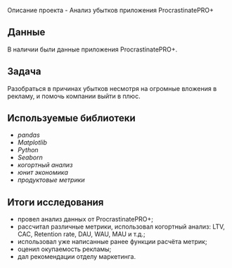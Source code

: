Описание проекта - Анализ убытков приложения ProcrastinatePRO+


## Данные

В наличии были данные приложения ProcrastinatePRO+.

## Задача

Разобраться в причинах убытков несмотря на огромные вложения в рекламу, и помочь компании выйти в плюс.

## Используемые библиотеки
* *pandas*
* *Matplotlib*
* *Python*
* *Seaborn*
* *когортный анализ*
* *юнит экономика*
* *продуктовые метрики*

## Итоги исследования

- провел анализ данных от ProcrastinatePRO+;
- рассчитал различные метрики, использовал когортный анализ: LTV, CAC, Retention rate, DAU, WAU, MAU и т.д.;
- использовал уже написанные ранее функции расчёта метрик; 
- оценил окупаемость рекламы;
- дал рекомендации отделу маркетинга.
